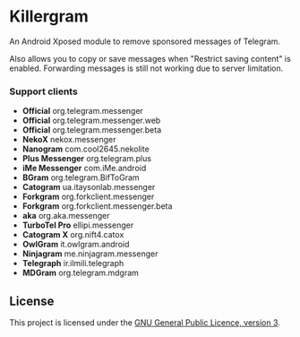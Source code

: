# Killergram

An Android Xposed module to remove sponsored messages of Telegram.

Also allows you to copy or save messages when "Restrict saving content" is enabled. Forwarding messages is still not working due to server limitation.

### Support clients

- **Official** org.telegram.messenger
- **Official** org.telegram.messenger.web
- **Official** org.telegram.messenger.beta
- **NekoX** nekox.messenger
- **Nanogram** com.cool2645.nekolite
- **Plus Messenger** org.telegram.plus
- **iMe Messenger** com.iMe.android
- **BGram** org.telegram.BifToGram
- **Catogram** ua.itaysonlab.messenger
- **Forkgram** org.forkclient.messenger
- **Forkgram** org.forkclient.messenger.beta
- **aka** org.aka.messenger
- **TurboTel Pro** ellipi.messenger
- **Catogram X** org.nift4.catox
- **OwlGram** it.owlgram.android
- **Ninjagram** me.ninjagram.messenger
- **Telegraph** ir.ilmili.telegraph
- **MDGram** org.telegram.mdgram

## License

This project is licensed under the [GNU General Public Licence, version 3](https://choosealicense.com/licenses/gpl-3.0/).
